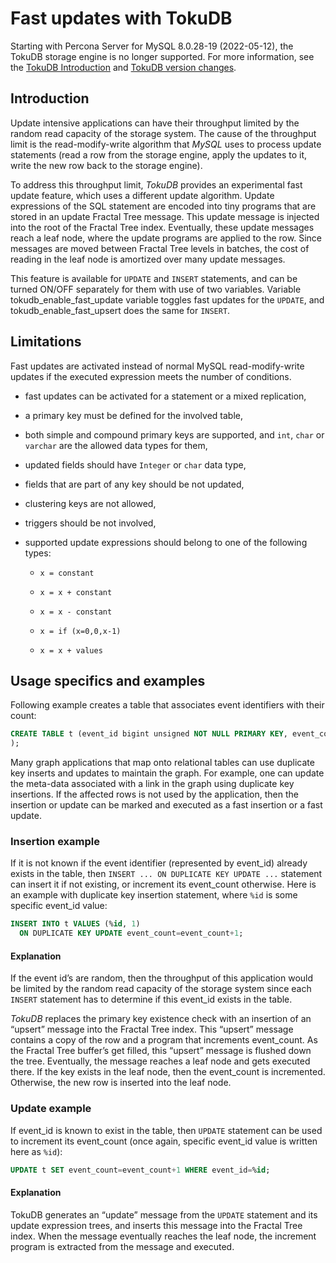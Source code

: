 # Fast updates with TokuDB

Starting with Percona Server for MySQL 8.0.28-19 (2022-05-12), the TokuDB storage engine is no longer supported. For more information, see the [TokuDB Introduction](tokudb-intro.md) and [TokuDB version changes](tokudb-version-changes.md). 


## Introduction

Update intensive applications can have their throughput limited by the random
read capacity of the storage system. The cause of the throughput limit is the
read-modify-write algorithm that *MySQL* uses to process update statements
(read a row from the storage engine, apply the updates to it, write the new row
back to the storage engine).

To address this throughput limit, *TokuDB* provides an experimental fast update
feature, which uses a different update algorithm. Update expressions of the SQL
statement are encoded into tiny programs that are stored in an update Fractal
Tree message. This update message is injected into the root of the Fractal Tree
index. Eventually, these update  messages reach a leaf node, where the update
programs are applied to the row. Since messages are moved between Fractal Tree
levels in batches, the cost of reading in the leaf node is amortized over many
update messages.

This feature is available for `UPDATE` and `INSERT` statements, and can be
turned ON/OFF separately for them with use of two variables. Variable
tokudb_enable_fast_update variable toggles fast updates for the
`UPDATE`, and  tokudb_enable_fast_upsert does the same  for
`INSERT`.

## Limitations

Fast updates are activated instead of normal MySQL read-modify-write updates
if the executed expression meets the number of conditions.

* fast updates can be activated for a statement or a mixed replication,

* a primary key must be defined for the involved table,

* both simple and compound primary keys are supported, and `int`, `char` or `varchar` are the allowed data types for them,

* updated fields should have `Integer` or `char` data type,

* fields that are part of any key should be not updated,

* clustering keys are not allowed,

* triggers should be not involved,

* supported update expressions should belong to one of the following types:

    * `x = constant`

    * `x = x + constant`

    * `x = x - constant`

    * `x = if (x=0,0,x-1)`

    * `x = x + values`

## Usage specifics and examples

Following example creates a table that associates event identifiers with their
count:

```sql
CREATE TABLE t (event_id bigint unsigned NOT NULL PRIMARY KEY, event_count bigint unsigned NOT NULL
);
```

Many graph applications that map onto relational tables can use duplicate key
inserts and updates to maintain the graph. For example, one can update the
meta-data associated with a link in the graph using duplicate key insertions.
If the affected rows is not used by the application, then the insertion or
update can be marked and executed as a fast insertion or a fast update.

### Insertion example

If it is not known if the event identifier (represented by event_id) already
exists in the table, then `INSERT ... ON DUPLICATE KEY UPDATE ...` statement
can insert it if not existing, or increment its event_count otherwise. Here
is an example with duplicate key insertion statement, where `%id` is some
specific event_id value:

```sql
INSERT INTO t VALUES (%id, 1)
  ON DUPLICATE KEY UPDATE event_count=event_count+1;
```

#### Explanation

If the event id’s are random, then the throughput of this application would be
limited by the random read capacity of the storage system since each `INSERT`
statement has to determine if this event_id exists in the table.

*TokuDB* replaces the primary key existence check with an insertion of an
“upsert” message into the Fractal Tree index. This “upsert” message contains a
copy of the row and a program that increments event_count. As the Fractal Tree
buffer’s get filled, this “upsert” message is flushed down the tree.
Eventually, the message reaches a leaf node and gets executed there.
If the key exists in the leaf node, then the event_count is incremented.
Otherwise, the new row is inserted into the leaf node.

### Update example

If event_id is known to exist in the table, then `UPDATE` statement can be
used to increment its event_count (once again, specific event_id value is
written here as `%id`):

```sql
UPDATE t SET event_count=event_count+1 WHERE event_id=%id;
```

#### Explanation

TokuDB generates an “update” message from the `UPDATE` statement and its
update expression trees, and inserts this message into the Fractal Tree index.
When the message eventually reaches the leaf node, the increment program is
extracted from the message and executed.
